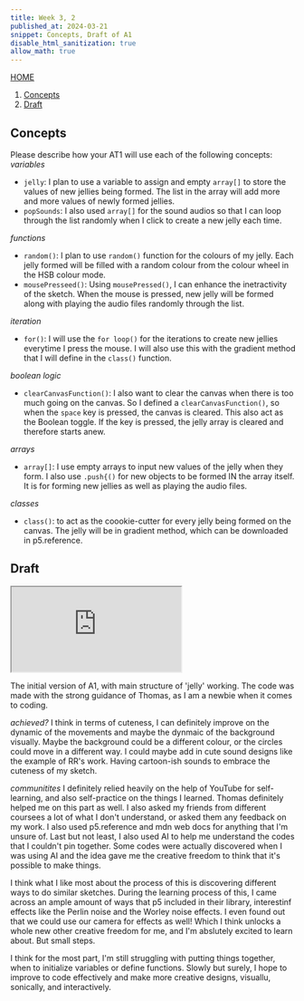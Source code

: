 ```yaml
---
title: Week 3, 2
published_at: 2024-03-21
snippet: Concepts, Draft of A1
disable_html_sanitization: true
allow_math: true
---
```

[HOME](https://kc-yeo-creative-co-37.deno.dev/)

1. [Concepts](#concepts)
2. [Draft](#draft)

## Concepts
Please describe how your AT1 will use each of the following concepts:
*variables*
* `jelly`: I plan to use a variable to assign and empty `array[]` to store the values of new jellies being formed. The list in the array will add more and more values of newly formed jellies. 
* `popSounds`: I also used `array[]` for the sound audios so that I can loop through the list randomly when I click to create a new jelly each time. 

*functions*
* `random()`: I plan to use `random()` function for the colours of my jelly. Each jelly formed will be filled with a random colour from the colour wheel in the HSB colour mode. 
* `mousePresseed()`: Using `mousePressed()`, I can enhance the inetractivity of the sketch. When the mouse is pressed, new jelly will be formed along with playing the audio files randomly through the list. 

*iteration*
*  `for()`: I will use the `for loop()` for the iterations to create new jellies everytime I press the mouse. I will also use this with the gradient method that I will define in the `class()` function.

*boolean logic*
* `clearCanvasFunction()`: I also want to clear the canvas when there is too much going on the canvas. So I defined a `clearCanvasFunction()`, so when the `space` key is pressed, the canvas is cleared. This also act as the Boolean toggle. If the key is pressed, the jelly array is cleared and therefore starts anew. 

*arrays*
* `array[]`: I use empty arrays to input new values of the jelly when they form. I also use `.push{()` for new objects to be formed IN the array itself. It is for forming new jellies as well as playing the audio files. 

*classes*
* `class()`: to act as the coookie-cutter for every jelly being formed on the canvas. The jelly will be in gradient method, which can be downloaded in p5.reference. 

## Draft
<iframe id="A1_ver1" src="https://editor.p5js.org/KC-Yeo/full/Ma8ehas4E"></iframe>

<script type="module">

    const iframe  = document.getElementById (`A1_ver1`)
    iframe.width  = iframe.parentNode.scrollWidth
    iframe.height = iframe.width * 9 / 16 + 42

</script>

The initial version of A1, with main structure of 'jelly' working. The code was made with the strong guidance of Thomas, as I am a newbie when it comes to coding. 

*achieved?*
I think in terms of cuteness, I can definitely improve on the dynamic of the movements and maybe the dynmaic of the background visually. Maybe the background could be a different colour, or the circles could move in a different way. I could maybe add in cute sound designs like the example of RR's work. Having cartoon-ish sounds to embrace the cuteness of my sketch. 

*communitites*
I definitely relied heavily on the help of YouTube for self-learning, and also self-practice on the things I learned. Thomas definitely helped me on this part as well. I also asked my friends from different coursees a lot of what I don't understand, or asked them any feedback on my work. I also used p5.reference and mdn web docs for anything that I'm unsure of. Last but not least, I also used AI to help me understand the codes that I couldn't pin together. Some codes were actually discovered when I was using AI and the idea gave me the creative freedom to think that it's possible to make things. 

I think what I like most about the process of this is discovering different ways to do similar sketches. During the learning process of this, I came across an ample amount of ways that p5 included in their library, interestinf effects like the Perlin noise and the Worley noise effects. I even found out that we could use our camera for effects as well! Which I think unlocks a whole new other creative freedom for me, and I'm abslutely excited to learn about. But small steps. 

I think for the most part, I'm still struggling with putting things together, when to initialize variables or define functions. Slowly but surely, I hope to improve to code effectively and make more creative designs, visuallu, sonically, and interactively.